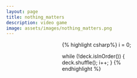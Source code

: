 ```yaml
---
layout: page
title: nothing_matters
description: video game
image: assets/images/nothing_matters.png
---
```

<div id="main" class="alt">
<div class="inner">

<span style="width: 40%; display: block; margin: auto;">
{% highlight csharp%}
i = 0;

while (!deck.isInOrder()) {
    deck.shuffle();
    i++;
}
{% endhighlight %}
</span>

</div>
</div>
